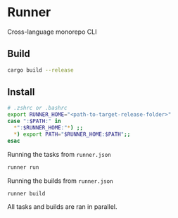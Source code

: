# Runner
Cross-language monorepo CLI

## Build
```sh
cargo build --release
```

## Install
```sh
# .zshrc or .bashrc
export RUNNER_HOME="<path-to-target-release-folder>"
case ":$PATH:" in
  *":$RUNNER_HOME:"*) ;;
  *) export PATH="$RUNNER_HOME:$PATH";;
esac
```

Running the tasks from `runner.json`
```sh
runner run
```

Running the builds from `runner.json`
```sh
runner build
```

All tasks and builds are ran in parallel.
